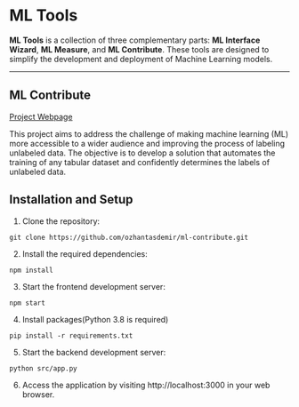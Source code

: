 # ML Tools

**ML Tools** is a collection of three complementary parts: **ML Interface Wizard**, **ML Measure**, and **ML Contribute**. These tools are designed to simplify the development and deployment of Machine Learning models.

---

## ML Contribute

[Project Webpage](https://ozhantasdemir.github.io/ml-contribute-webpage/)


This project aims to address the challenge of making machine learning (ML) more accessible to a wider audience and improving the process of labeling unlabeled data. The objective is to develop a solution that automates the training of any tabular dataset and confidently determines the labels of unlabeled data.

## Installation and Setup

1. Clone the repository:

```shell
git clone https://github.com/ozhantasdemir/ml-contribute.git
```

2. Install the required dependencies:

```shell
npm install
```

3. Start the frontend development server:

```shell
npm start
```

4. Install packages(Python 3.8 is required)

```shell
pip install -r requirements.txt
```

5. Start the backend development server:

```shell
python src/app.py
```

6. Access the application by visiting http://localhost:3000 in your web browser.


